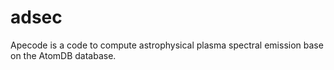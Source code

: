 # adsec
Apecode is a code to compute astrophysical plasma spectral emission base on the AtomDB database. 
